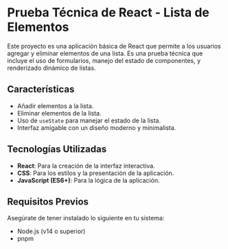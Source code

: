 # Prueba Técnica de React - Lista de Elementos

Este proyecto es una aplicación básica de React que permite a los usuarios agregar y eliminar elementos de una lista. Es una prueba técnica que incluye el uso de formularios, manejo del estado de componentes, y renderizado dinámico de listas.

## Características

- Añadir elementos a la lista.
- Eliminar elementos de la lista.
- Uso de `useState` para manejar el estado de la lista.
- Interfaz amigable con un diseño moderno y minimalista.

## Tecnologías Utilizadas

- **React**: Para la creación de la interfaz interactiva.
- **CSS**: Para los estilos y la presentación de la aplicación.
- **JavaScript (ES6+)**: Para la lógica de la aplicación.

## Requisitos Previos

Asegúrate de tener instalado lo siguiente en tu sistema:

- Node.js (v14 o superior)
- pnpm
